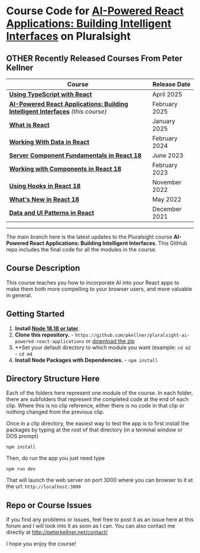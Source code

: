 # Course Code for [AI-Powered React Applications: Building Intelligent Interfaces](https://app.pluralsight.com/library/courses/ai-powered-react-applications-building-intelligent-interfaces/) on Pluralsight

## OTHER Recently Released Courses From Peter Kellner

| **Course**                                                                                                                 | Release Date  |
|----------------------------------------------------------------------------------------------------------------------------|---------------|
| **[Using TypeScript with React](https://app.pluralsight.com/library/courses/using-typescript-react/)**   | April 2025    |
| **[AI-Powered React Applications: Building Intelligent Interfaces](https://app.pluralsight.com/library/courses/ai-powered-react-applications-building-intelligent-interfaces/)**  *(this course)* | February 2025 |
| **[What is React](https://pluralsight.com/courses/react-what-is/)**                                                        | January 2025  |
| **[Working With Data in React](http://www.pluralsight.com/courses/react-working-data)**                                    | February 2024 |
| **[Server Component Fundamentals in React 18](http://www.pluralsight.com/courses/react-18-server-component-fundamentals)** | June 2023     |
| **[Working with Components in React 18](https://pluralsight.com/courses/react-18-working-components/)**                    | February 2023 |
| **[Using Hooks in React 18](https://pluralsight.com/courses/react-18-using-hooks/)**                                       | November 2022 |
| **[What's New in React 18](https://pluralsight.com/courses/react-18-whats-new/)**                                          | May 2022      |
| **[Data and UI Patterns in React](https://github.com/pkellner/pluralsight-building-essential-ui-data-elements-in-react/)** | December 2021 |



<hr/>

The main branch here is the latest updates to the Pluralsight course <b>AI-Powered React Applications: Building Intelligent Interfaces</b>. This GitHub repo includes the final code for all the modules in the course.

## Course Description

This course teaches you how to incorporate AI into your React apps to make them both more compelling to your browser users, and more valuable in general.

## Getting Started
1. **Install [Node 18.18 or later](https://nodejs.org)**.
2. **Clone this repository.** - `https://github.com/pkellner/pluralsight-ai-powered-react-applications` or [download the zip](https://github.com/pkellner/pluralsight-ai-powered-react-applications/archive/main.zip)
3. **Set your default directory to which module you want (example: `cd m2` - `cd m4`
4. **Install Node Packages with Dependencies.** - `npm install`

## Directory Structure Here

Each of the folders here represent one module of the course.  In each folder, there are subfolders that represent the completed code at the end of each clip. Where this is no clip reference, either there is no code in that clip or nothing changed from the previous clip.

Once in a clip directory, the easiest way to test the app is to first install the packages by typing at the root of that directory (in a terminal window or DOS prompt)

`npm install`

Then, do run the app you just need type

`npm run dev`

That will launch the web server on port 3000 where you can browser to it at the url: `http://localhost:3000`


## Repo or Course Issues

If you find any problems or issues, feel free to post it as an issue here at this forum and I will look into it as soon as I can. You can also contact me directly at http://peterkellner.net/contact/

I hope you enjoy the course!











